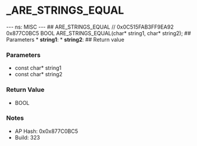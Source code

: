 # _ARE_STRINGS_EQUAL

--- ns: MISC --- ## ARE_STRINGS_EQUAL  // 0x0C515FAB3FF9EA92 0x877C0BC5 BOOL ARE_STRINGS_EQUAL(char* string1, char* string2);  ## Parameters * **string1**: * **string2**:  ## Return value

### Parameters
* const char* string1
* const char* string2

### Return Value
* BOOL

### Notes
* AP Hash: 0x0x877C0BC5
* Build: 323

